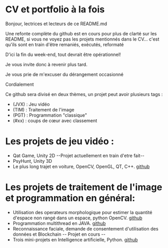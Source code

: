 # CV et portfolio à la fois
Bonjour, lectrices et lecteurs de ce README.md

Une refonte complète du github est en cours pour plus de clarté sur les README, si vous ne voyez pas les projets mentionnés dans le CV... c'est qu'ils sont en train d'être remaniés, exécutés, reformaté

D'ici la fin du week-end, tout devrait être opérationnel!

Je vous invite donc à revenir plus tard.

Je vous prie de m'excuser du dérangement occasionné 

Cordialement 

Ce github sera divisé en deux thèmes, un projet peut avoir plusieurs tags :
- (JVX) : Jeu vidéo 
- (TIM) : Traitement de l'image
- (PGT) : Programmation "classique"
- (#xx) : coups de cœur avec classement

# Les projets de jeu vidéo : 
  - Qat Game, Unity 2D --Projet actuellement en train d'etre fait--
  - PsyHunt, Unity 3D 
  - Le plus long trajet en voiture, OpenCV, OpenGL, QT, C++. [github](https://github.com/Laclaverie/Voiture)

# Les projets de traitement de l'image et programmation en général: 
  - Utilisation des operateurs morphologique pour estimer la quantité d'espace non rangé dans un espace, python OpenCV. [github](https://github.com/Laclaverie/TNI-UAQC-TP1)
  - Programmation multithread en JAVA. [github](https://github.com/Laclaverie/hpp)
  - Reconnaissance faciale, demande de consentement d'utilisation des données et Blockchain -- Projet en cours --
  - Trois mini-projets en Intelligence artificielle, Python. [github](https://github.com/Laclaverie/td-ia-uqac)
  

